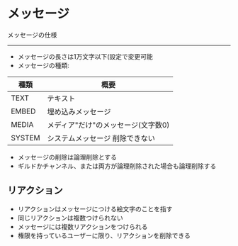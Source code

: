 # メッセージ

メッセージの仕様

---

- メッセージの長さは1万文字以下(設定で変更可能
- メッセージの種類:

| 種類     | 概要                   |
|--------|----------------------|
| TEXT   | テキスト                 |
| EMBED  | 埋め込みメッセージ            |
| MEDIA  | メディア"だけ"のメッセージ(文字数0) |
| SYSTEM | システムメッセージ 削除できない     |

- メッセージの削除は論理削除とする
- ギルドかチャンネル、または両方が論理削除された場合も論理削除する

## リアクション

- リアクションはメッセージにつける絵文字のことを指す
- 同じリアクションは複数つけられない
- メッセージには複数リアクションをつけられる
- 権限を持っているユーザーに限り、リアクションを削除できる
